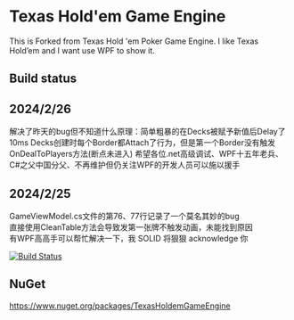# Texas Hold'em Game Engine

This is Forked from Texas Hold 'em Poker Game Engine.
I like Texas Hold’em and I want use WPF to show it.

## Build status

## 2024/2/26
解决了昨天的bug但不知道什么原理：简单粗暴的在Decks被赋予新值后Delay了10ms
Decks创建时每个Border都Attach了行为，但是第一个Border没有触发OnDealToPlayers方法(断点未进入)
希望各位.net高级调试、WPF十五年老兵、C#之父中国分父、不再维护但仍关注WPF的开发人员可以施以援手


## 2024/2/25 
GameViewModel.cs文件的第76、77行记录了一个莫名其妙的bug <br/>
直接使用CleanTable方法会导致发第一张牌不触发动画，未能找到原因<br/>
有WPF高高手可以帮忙解决一下，我 SOLID 将狠狠 acknowledge 你




[![Build Status](https://nikolayit.visualstudio.com/TexasHoldemGameEngine/_apis/build/status/NikolayIT.TexasHoldemGameEngine?branchName=master)](https://nikolayit.visualstudio.com/TexasHoldemGameEngine/_build/latest?definitionId=18&branchName=master)

## NuGet

<https://www.nuget.org/packages/TexasHoldemGameEngine>
